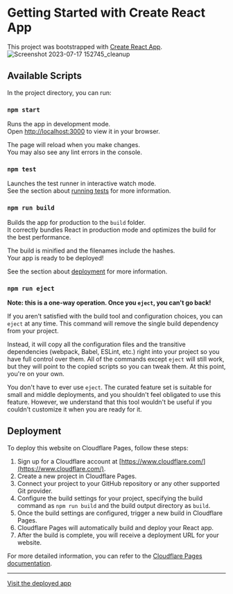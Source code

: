 # Getting Started with Create React App

This project was bootstrapped with [Create React App](https://github.com/facebook/create-react-app).
![Screenshot 2023-07-17 152745_cleanup](https://github.com/rahulsz/FitClub-Starter/assets/130664248/b74dbbb6-5a4c-4c77-9e75-f5ca23586a5a)


## Available Scripts

In the project directory, you can run:

### `npm start`

Runs the app in development mode.\
Open [http://localhost:3000](http://localhost:3000) to view it in your browser.

The page will reload when you make changes.\
You may also see any lint errors in the console.

### `npm test`

Launches the test runner in interactive watch mode.\
See the section about [running tests](https://facebook.github.io/create-react-app/docs/running-tests) for more information.

### `npm run build`

Builds the app for production to the `build` folder.\
It correctly bundles React in production mode and optimizes the build for the best performance.

The build is minified and the filenames include the hashes.\
Your app is ready to be deployed!

See the section about [deployment](https://facebook.github.io/create-react-app/docs/deployment) for more information.

### `npm run eject`

**Note: this is a one-way operation. Once you `eject`, you can't go back!**

If you aren't satisfied with the build tool and configuration choices, you can `eject` at any time. This command will remove the single build dependency from your project.

Instead, it will copy all the configuration files and the transitive dependencies (webpack, Babel, ESLint, etc.) right into your project so you have full control over them. All of the commands except `eject` will still work, but they will point to the copied scripts so you can tweak them. At this point, you're on your own.

You don't have to ever use `eject`. The curated feature set is suitable for small and middle deployments, and you shouldn't feel obligated to use this feature. However, we understand that this tool wouldn't be useful if you couldn't customize it when you are ready for it.

## Deployment

To deploy this website on Cloudflare Pages, follow these steps:

1. Sign up for a Cloudflare account at [https://www.cloudflare.com/](https://www.cloudflare.com/).
2. Create a new project in Cloudflare Pages.
3. Connect your project to your GitHub repository or any other supported Git provider.
4. Configure the build settings for your project, specifying the build command as `npm run build` and the build output directory as `build`.
5. Once the build settings are configured, trigger a new build in Cloudflare Pages.
6. Cloudflare Pages will automatically build and deploy your React app.
7. After the build is complete, you will receive a deployment URL for your website.

For more detailed information, you can refer to the [Cloudflare Pages documentation](https://developers.cloudflare.com/pages).

---
[Visit the deployed app](https://3c63bd66.fitclubrahulshashidhar.pages.dev/)

